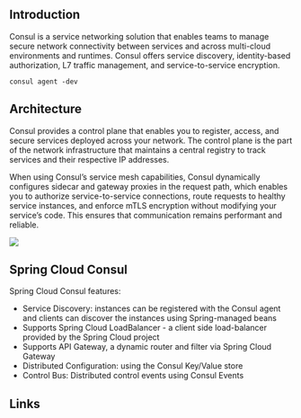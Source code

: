 ## Introduction

Consul is a service networking solution that enables teams to manage secure network connectivity between services and across multi-cloud environments and runtimes. 
Consul offers service discovery, identity-based authorization, L7 traffic management, and service-to-service encryption.

```shell
consul agent -dev
```

## Architecture
Consul provides a control plane that enables you to register, access, and secure services deployed across your network. 
The control plane is the part of the network infrastructure that maintains a central registry to track services and their respective IP addresses.

When using Consul’s service mesh capabilities, Consul dynamically configures sidecar and gateway proxies in the request path, which enables you to authorize service-to-service connections,
route requests to healthy service instances, and enforce mTLS encryption without modifying your service’s code. 
This ensures that communication remains performant and reliable.

![](https://developer.hashicorp.com/_next/image?url=https%3A%2F%2Fcontent.hashicorp.com%2Fapi%2Fassets%3Fproduct%3Dconsul%26version%3Drefs%252Fheads%252Frelease%252F1.19.x%26asset%3Dwebsite%252Fpublic%252Fimg%252Fconsul-arch%252Fconsul-arch-overview-control-plane.svg%26width%3D960%26height%3D540&w=1920&q=75)

## Spring Cloud Consul

Spring Cloud Consul features:

- Service Discovery: instances can be registered with the Consul agent and clients can discover the instances using Spring-managed beans
- Supports Spring Cloud LoadBalancer - a client side load-balancer provided by the Spring Cloud project
- Supports API Gateway, a dynamic router and filter via Spring Cloud Gateway
- Distributed Configuration: using the Consul Key/Value store
- Control Bus: Distributed control events using Consul Events




## Links


